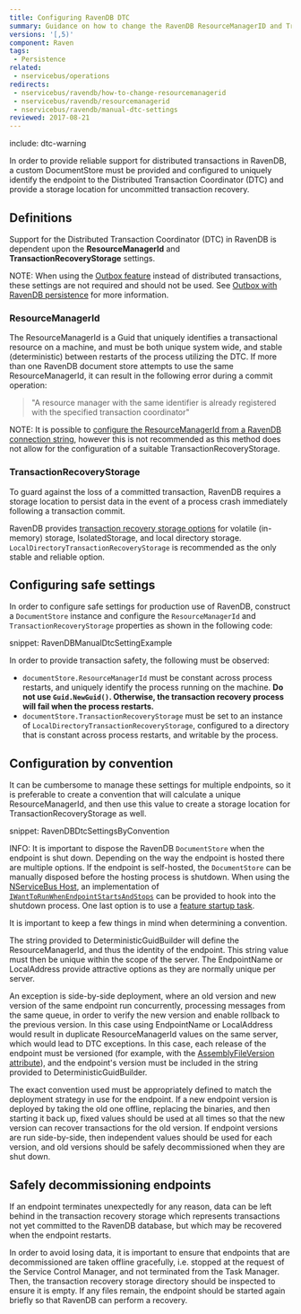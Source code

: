 ```yaml
---
title: Configuring RavenDB DTC
summary: Guidance on how to change the RavenDB ResourceManagerID and TransactionRecoveryStorage.
versions: '[,5)'
component: Raven
tags:
 - Persistence
related:
 - nservicebus/operations
redirects:
 - nservicebus/ravendb/how-to-change-resourcemanagerid
 - nservicebus/ravendb/resourcemanagerid
 - nservicebus/ravendb/manual-dtc-settings
reviewed: 2017-08-21
---
```


include: dtc-warning

In order to provide reliable support for distributed transactions in RavenDB, a custom DocumentStore must be provided and configured to uniquely identify the endpoint to the Distributed Transaction Coordinator (DTC) and provide a storage location for uncommitted transaction recovery.


## Definitions

Support for the Distributed Transaction Coordinator (DTC) in RavenDB is dependent upon the **ResourceManagerId** and **TransactionRecoveryStorage** settings.

NOTE: When using the [Outbox feature](/nservicebus/outbox/) instead of distributed transactions, these settings are not required and should not be used. See [Outbox with RavenDB persistence](/persistence/ravendb/outbox.md) for more information.


### ResourceManagerId

The ResourceManagerId is a Guid that uniquely identifies a transactional resource on a machine, and must be both unique system wide, and stable (deterministic) between restarts of the process utilizing the DTC. If more than one RavenDB document store attempts to use the same ResourceManagerId, it can result in the following error during a commit operation:

> "A resource manager with the same identifier is already registered with the specified transaction coordinator"

NOTE: It is possible to [configure the ResourceManagerId from a RavenDB connection string](https://ravendb.net/docs/search/3.0/csharp?searchTerm=connection-string), however this is not recommended as this method does not allow for the configuration of a suitable TransactionRecoveryStorage.


### TransactionRecoveryStorage

To guard against the loss of a committed transaction, RavenDB requires a storage location to persist data in the event of a process crash immediately following a transaction commit.

RavenDB provides [transaction recovery storage options](https://ravendb.net/docs/search/3.0/csharp?searchTerm=TransactionRecoveryStorage) for volatile (in-memory) storage, IsolatedStorage, and local directory storage. `LocalDirectoryTransactionRecoveryStorage` is recommended as the only stable and reliable option.


## Configuring safe settings

In order to configure safe settings for production use of RavenDB, construct a `DocumentStore` instance and configure the `ResourceManagerId` and `TransactionRecoveryStorage` properties as shown in the following code:

snippet: RavenDBManualDtcSettingExample

In order to provide transaction safety, the following must be observed:

 * `documentStore.ResourceManagerId` must be constant across process restarts, and uniquely identify the process running on the machine. **Do not use `Guid.NewGuid()`. Otherwise, the transaction recovery process will fail when the process restarts.**
 * `documentStore.TransactionRecoveryStorage` must be set to an instance of `LocalDirectoryTransactionRecoveryStorage`, configured to a directory that is constant across process restarts, and writable by the process.


## Configuration by convention

It can be cumbersome to manage these settings for multiple endpoints, so it is preferable to create a convention that will calculate a unique ResourceManagerId, and then use this value to create a storage location for TransactionRecoveryStorage as well.

snippet: RavenDBDtcSettingsByConvention

INFO: It is important to dispose the RavenDB `DocumentStore` when the endpoint is shut down. Depending on the way the endpoint is hosted there are multiple options. If the endpoint is self-hosted, the `DocumentStore` can be manually disposed before the hosting process is shutdown. When using the [NServiceBus Host](/nservicebus/hosting/nservicebus-host/), an implementation of [`IWantToRunWhenEndpointStartsAndStops`](/nservicebus/hosting/nservicebus-host/#when-endpoint-instance-starts-and-stops) can be provided to hook into the shutdown process. One last option is to use a [feature startup task](/nservicebus/pipeline/features.md#feature-startup-tasks).

It is important to keep a few things in mind when determining a convention.

The string provided to DeterministicGuidBuilder will define the ResourceManagerId, and thus the identity of the endpoint. This string value must then be unique within the scope of the server. The EndpointName or LocalAddress provide attractive options as they are normally unique per server.

An exception is side-by-side deployment, where an old version and new version of the same endpoint run concurrently, processing messages from the same queue, in order to verify the new version and enable rollback to the previous version. In this case using EndpointName or LocalAddress would result in duplicate ResourceManagerId values on the same server, which would lead to DTC exceptions. In this case, each release of the endpoint must be versioned (for example, with the [AssemblyFileVersion attribute](https://msdn.microsoft.com/en-us/library/system.reflection.assemblyfileversionattribute.aspx)), and the endpoint's version must be included in the string provided to DeterministicGuidBuilder.

The exact convention used must be appropriately defined to match the deployment strategy in use for the endpoint. If a new endpoint version is deployed by taking the old one offline, replacing the binaries, and then starting it back up, fixed values should be used at all times so that the new version can recover transactions for the old version. If endpoint versions are run side-by-side, then independent values should be used for each version, and old versions should be safely decommissioned when they are shut down.


## Safely decommissioning endpoints

If an endpoint terminates unexpectedly for any reason, data can be left behind in the transaction recovery storage which represents transactions not yet committed to the RavenDB database, but which may be recovered when the endpoint restarts.

In order to avoid losing data, it is important to ensure that endpoints that are decommissioned are taken offline gracefully, i.e. stopped at the request of the Service Control Manager, and not terminated from the Task Manager. Then, the transaction recovery storage directory should be inspected to ensure it is empty. If any files remain, the endpoint should be started again briefly so that RavenDB can perform a recovery.
